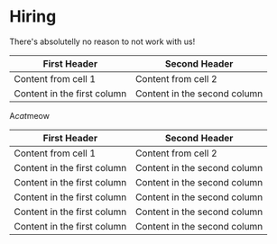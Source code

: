 # Hiring

There's absolutelly no reason to not work with us!

| First Header                | Second Header                |
| --------------------------- | ---------------------------- |
| Content from cell 1         | Content from cell 2          |
| Content in the first column | Content in the second column |

A*cat*meow

| First Header                | Second Header                |
| --------------------------- | ---------------------------- |
| Content from cell 1         | Content from cell 2          |
| Content in the first column | Content in the second column |
| Content in the first column | Content in the second column |
| Content in the first column | Content in the second column |
| Content in the first column | Content in the second column |
| Content in the first column | Content in the second column |
